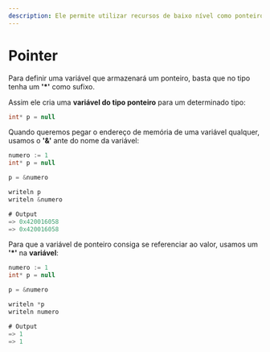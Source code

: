```yaml
---
description: Ele permite utilizar recursos de baixo nível como ponteiros que nem no C e Go.
---
```


# Pointer

Para definir uma variável que armazenará um ponteiro, basta que no tipo tenha um **'\*'** como sufixo.

Assim ele cria uma **variável do tipo ponteiro** para um determinado tipo:

```csharp
int* p = null
```

Quando queremos pegar o endereço de memória de uma variável qualquer, usamos o **'&'** ante do nome da variável:

```csharp
numero := 1
int* p = null

p = &numero

writeln p
writeln &numero

# Output
=> 0x420016058
=> 0x420016058
```

Para que a variável de ponteiro consiga se referenciar ao valor, usamos um **'\*'** na **variável**:

```csharp
numero := 1
int* p = null

p = &numero

writeln *p
writeln numero

# Output
=> 1
=> 1
```

